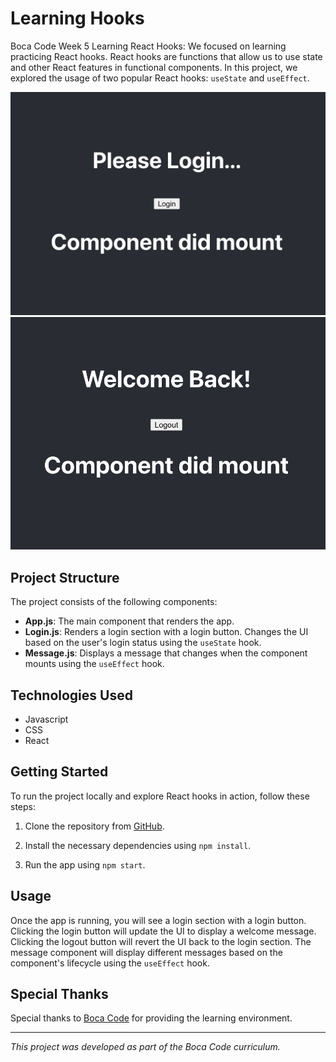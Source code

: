 # Learning Hooks

Boca Code Week 5 Learning React Hooks:  We focused on learning practicing React hooks. React hooks are functions that allow us to use state and other React features in functional components. In this project, we explored the usage of two popular React hooks: `useState` and `useEffect`.

![screenshot](./public/images/readme1.png)
![screenshot](./public/images/readme2.png)

## Project Structure

The project consists of the following components:

- **App.js**: The main component that renders the app.
- **Login.js**: Renders a login section with a login button. Changes the UI based on the user's login status using the `useState` hook.
- **Message.js**: Displays a message that changes when the component mounts using the `useEffect` hook.

## Technologies Used

- Javascript
- CSS
- React

## Getting Started

To run the project locally and explore React hooks in action, follow these steps:

1. Clone the repository from [GitHub](https://github.com/[repository-url]).

2. Install the necessary dependencies using `npm install`.

3. Run the app using `npm start`.

## Usage

Once the app is running, you will see a login section with a login button. Clicking the login button will update the UI to display a welcome message. Clicking the logout button will revert the UI back to the login section. The message component will display different messages based on the component's lifecycle using the `useEffect` hook.


## Special Thanks

Special thanks to [Boca Code](https://github.com/bocacode) for providing the learning environment.

---
*This project was developed as part of the Boca Code curriculum.*
